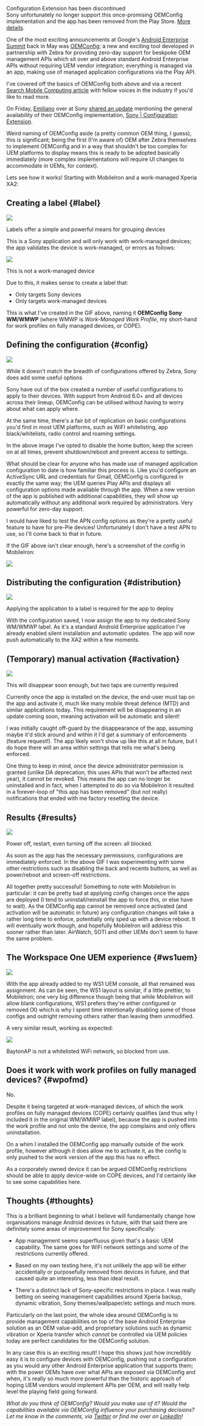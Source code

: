 <!---
title: "Hands on with Sony's OEMConfig"
date: "2018-08-26"
categories:
  - "enterprise"
tags:
  - "airwatch"
  - "android"
  - "android-enterprise"
  - "emm"
  - "enterprise"
  - "enterprise-mobility"
  - "mdm"
  - "mobileiron"
  - "oemconfig"
  - "soti"
  - "uem"
  - "vmware"
--->

<div class="callout callout-warning">
	<div class="callout-heading">Configuration Extension has been discontinued</div>
	Sony unfortunately no longer support this once-promising OEMConfig implementation and the app has been removed from the Play Store.
	<a href="/2019/03/february-was-an-interesting-month-for-oemconfig/">More details</a>.
</div>

One of the most exciting announcements at Google's [Android Enterprise Summit](/2018/05/android-enterprise-summit-2018-highlights/) back in May was [OEMConfig](/docs/enterprise-mobility/android/what-is-oemconfig/); a new and exciting tool developed in partnership with Zebra for providing zero-day support for beskpoke OEM management APIs which sit over and above standard Android Enterprise APIs without requiring UEM vendor integration; everything is managed via an app, making use of managed application configurations via the Play API.

I've covered off the basics of OEMConfig both above and via a recent [Search Mobile Computing article](https://searchmobilecomputing.techtarget.com/news/252447139/Googles-OEMConfig-could-propel-Android-in-business) with fellow voices in the industry if you'd like to read more.

On Friday, [Emiliano](https://www.linkedin.com/in/emiliano-bolzoni-a3a04147/) over at Sony [shared an update](https://www.linkedin.com/feed/update/urn:li:activity:6438756700521529344/) mentioning the general availability of their OEMConfig implementation, [Sony | Configuration Extension](https://play.google.com/store/apps/details?id=com.sonymobile.enterprise.managedconfigadmin).

Weird naming of OEMConfig aside (a pretty common OEM thing, I guess), this is significant; being the first (I'm aware of) OEM after Zebra themselves to implement OEMConfig and in a way that shouldn't be too complex for UEM platforms to display means this is ready to be adopted basically immediately (more complex implementations will require UI changes to accommodate in UEMs, for context).  

Lets see how it works! Starting with MobileIron and a work-managed Xperia XA2:

## Creating a label {#label}

![](/wp-content/uploads/2018/08/2018-08-24-21.45.34.gif)

Labels offer a simple and powerful means for grouping devices

This is a Sony application and will only work with work-managed devices; the app validates the device is work-managed, or errors as follows:

![](/wp-content/uploads/2018/08/Screenshot_20180825-002445-e1535153792789.png)

This is not a work-managed device

Due to this, it makes sense to create a label that:  

- Only targets Sony devices
- Only targets work-managed devices

This is what I've created in the GIF above, naming it **OEMConfig Sony WM/WMWP** (where WMWP is _Work-Managed Work Profile_, my short-hand for work profiles on fully managed devices, or COPE).

## Defining the configuration {#config}

![](/wp-content/uploads/2018/08/2018-08-24-21.32.15.gif)

While it doesn't match the breadth of configurations offered by Zebra, Sony does add some useful options

Sony have out of the box created a number of useful configurations to apply to their devices. With support from Android 6.0+ and all devices across their lineup, OEMConfig can be utilised without having to worry about what can apply where.

At the same time, there's a fair bit of replication on basic configurations you'd find in most UEM platforms, such as WiFI whitelisting, app black/whitelists, radio control and roaming settings.

In the above image I've opted to disable the home button, keep the screen on at all times, prevent shutdown/reboot and prevent access to settings.

What should be clear for anyone who has made use of managed application configuration to date is how familiar this process is. Like you'd configure an ActiveSync URL and credentials for Gmail, OEMConfig is configured in exactly the same way; the UEM queries Play APIs and displays all configuration options made available through the app. When a new version of the app is published with additional capabilities, they will show up automatically without any additional work required by administrators. Very powerful for zero-day support.

I would have liked to test the APN config options as they're a pretty useful feature to have for pre-Pie devices! Unfortunately I don't have a test APN to use, so I'll come back to that in future.  

If the GIF above isn't clear enough, here's a screenshot of the config in MobileIron:

![](/wp-content/uploads/2018/08/image.png)

## Distributing the configuration {#distribution}

![](/wp-content/uploads/2018/08/2018-08-24-22.23.15.gif)

Applying the application to a label is required for the app to deploy

With the configuration saved, I now assign the app to my dedicated Sony WM/WMWP label. As it's a standard Android Enterprise application I've already enabled silent installation and automatic updates. The app will now push automatically to the XA2 within a few moments.

## (Temporary) manual activation {#activation}

![](/wp-content/uploads/2018/08/Untitled-2.2018-08-25-14_24_16.gif)

This will disappear soon enough, but two taps are currently required

Currently once the app is installed on the device, the end-user must tap on the app and activate it, much like many mobile threat defence (MTD) and similar applications today. This requirement will be disappearing in an update coming soon, meaning activation will be automatic and silent!

I was initially caught off-guard by the disappearance of the app, assuming maybe it'd stick around and within it I'd get a summary of enforcements (feature request!). The app likely won't show up like this at all in future, but I do hope there will an area within settings that tells me what's being enforced.

One thing to keep in mind, once the device administrator permission is granted (unlike DA deprecation, this uses APIs that won't be affected next year), it cannot be revoked. This means the app can no longer be uninstalled and in fact, when I attempted to do so via MobileIron it resulted in a forever-loop of "this app has been removed" (but not really) notifications that ended with me factory resetting the device.

## Results {#results}

![](/wp-content/uploads/2018/08/MOV_0147.2018-08-25-14_04_35.gif)

Power off, restart, even turning off the screen: all blocked.

As soon as the app has the necessary permissions, configurations are immediately enforced. In the above GIF I was experimenting with some other restrictions such as disabling the back and recents buttons, as well as power/reboot and screen-off restrictions.

All together pretty successful! Something to note with MobileIron in particular: it can be pretty bad at applying config changes once the apps are deployed (I tend to uninstall/reinstall the app to force this, or else have to wait). As the OEMConfig app cannot be removed once activated (and activation will be automatic in future) any configuration changes will take a rather long time to enforce, potentially only sped up with a device reboot. It will eventually work though, and hopefully MobileIron will address this sooner rather than later. AirWatch, SOTI and other UEMs don't seem to have the same problem.

## The Workspace One UEM experience {#ws1uem}

![](/wp-content/uploads/2018/08/2018-08-25-14.31.26.gif)

With the app already added to my WS1 UEM console, all that remained was assignment. As can be seen, the WS1 layout is similar, if a little prettier, to MobileIron; one very big difference though being that while MobileIron will allow blank configurations, WS1 prefers they're either configured or removed (X) which is why I spent time intentionally disabling some of those configs and outright removing others rather than leaving them unmodified.  

A very similar result, working as expected:

![](/wp-content/uploads/2018/08/Screenshot_20180825-141705-e1535204655596.png)

BaytonAP is not a whitelisted WiFi network, so blocked from use.

## Does it work with work profiles on fully managed devices? {#wpofmd}

No.

Despite it being targeted at work-managed devices, of which the work profiles on fully managed devices (COPE) certainly qualifies (and thus why I included it in the original WM/WMWP label), because the app is pushed into the work profile and not onto the device, the app complains and only offers uninstallation.

On a whim I installed the OEMConfig app manually outside of the work profile, however although it does allow me to activate it, as the config is only pushed to the work version of the app this has no effect.

As a corporately owned device it can be argued OEMConfig restrictions should be able to apply device-wide on COPE devices, and I'd certainly like to see some capabilities here.

## Thoughts {#thoughts}

This is a brilliant beginning to what I believe will fundamentally change how organisations manage Android devices in future, with that said there are definitely some areas of improvement for Sony specifically:

- App management seems superfluous given that's a basic UEM capability. The same goes for WiFi network settings and some of the restrictions currently offered.  

- Based on my own testing here, it's not unlikely the app will be either accidentally or purposefully removed from devices in future, and that caused quite an interesting, less than ideal result.
- There's a distinct lack of Sony-specific restrictions in place. I was really betting on seeing management capabilities around Xperia backup, dynamic vibration, Sony themes/wallpaper/etc settings and much more.  

Particularly on the last point, the whole idea around OEMConfig is to provide management capabilities on top of the base Android Enterprise solution as an OEM value-add, and proprietary solutions such as dynamic vibration or Xperia transfer which _cannot_ be controlled via UEM policies today are perfect candidates for the OEMConfig solution.

In any case this is an exciting result! I hope this shows just how incredibly easy it is to configure devices with OEMConfig, pushing out a configuration as you would any other Android Enterprise application that supports them; with the power OEMs have over what APIs are exposed via OEMConfig and when, it's really so much more powerful than the historic approach of hoping UEM vendors would implement APIs per OEM, and will really help level the playing field going forward.

_What do you think of OEMConfig? Would you make use of it? Would the capabilities available via OEMConfig influence your purchasing decisions? Let me know in the comments, via [Twitter](https://twitter.com/jasonbayton) or find me over on [LinkedIn](https://linkedin.com/in/jasonbayton)!_
